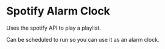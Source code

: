 # Spotify Alarm Clock

Uses the spotify API to play a playlist.

Can be scheduled to run so you can use it as an alarm clock.
